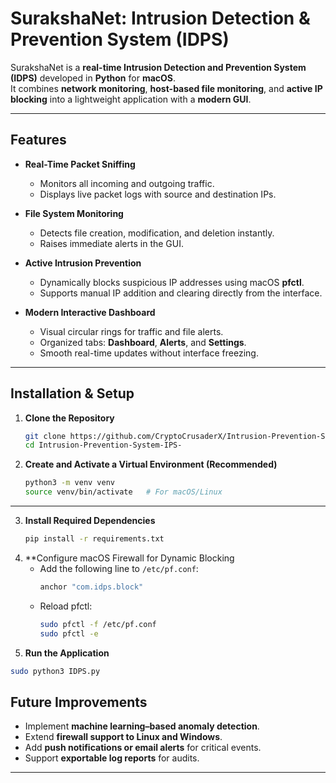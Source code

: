 # SurakshaNet: Intrusion Detection & Prevention System (IDPS)

SurakshaNet is a **real-time Intrusion Detection and Prevention System (IDPS)** developed in **Python** for **macOS**.  
It combines **network monitoring**, **host-based file monitoring**, and **active IP blocking** into a lightweight application with a **modern GUI**.

---

##  Features

- **Real-Time Packet Sniffing**
  - Monitors all incoming and outgoing traffic.
  - Displays live packet logs with source and destination IPs.

- **File System Monitoring**
  - Detects file creation, modification, and deletion instantly.
  - Raises immediate alerts in the GUI.

- **Active Intrusion Prevention**
  - Dynamically blocks suspicious IP addresses using macOS **pfctl**.
  - Supports manual IP addition and clearing directly from the interface.

- **Modern Interactive Dashboard**
  - Visual circular rings for traffic and file alerts.
  - Organized tabs: **Dashboard**, **Alerts**, and **Settings**.
  - Smooth real-time updates without interface freezing.

---
## Installation & Setup

1. **Clone the Repository**
   ```bash
   git clone https://github.com/CryptoCrusaderX/Intrusion-Prevention-System-IPS-.git
   cd Intrusion-Prevention-System-IPS-
   ```

2. **Create and Activate a Virtual Environment (Recommended)**
    ```bash
    python3 -m venv venv
    source venv/bin/activate   # For macOS/Linux 
    ```
---
3. **Install Required Dependencies**
    ```bash
    pip install -r requirements.txt
    ```
4. **Configure macOS Firewall for Dynamic Blocking
    - Add the following line to `/etc/pf.conf`:
        ```bash
        anchor "com.idps.block"
        ```
    - Reload pfctl:
        ```bash
        sudo pfctl -f /etc/pf.conf
        sudo pfctl -e
        ```
5. **Run the Application**
```bash
sudo python3 IDPS.py
```

##  Future Improvements

- Implement **machine learning–based anomaly detection**.  
- Extend **firewall support to Linux and Windows**.  
- Add **push notifications or email alerts** for critical events.  
- Support **exportable log reports** for audits.

---


